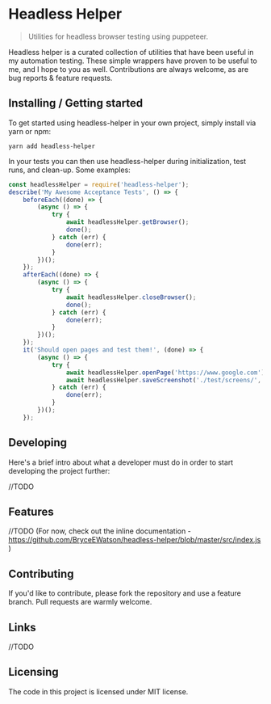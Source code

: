 # Headless Helper
> Utilities for headless browser testing using puppeteer.

Headless helper is a curated collection of utilities that have been useful in my automation testing. These simple wrappers have proven to be useful to me, and I hope to you as well. Contributions are always welcome, as are bug reports & feature requests.

## Installing / Getting started

To get started using headless-helper in your own project, simply install via yarn or npm:

```shell
yarn add headless-helper
```

In your tests you can then use headless-helper during initialization, test runs, and clean-up.
Some examples:

```js
const headlessHelper = require('headless-helper');
describe('My Awesome Acceptance Tests', () => {
	beforeEach((done) => {
		(async () => {
			try {
				await headlessHelper.getBrowser();
				done();
			} catch (err) {
				done(err);
			}
		})();
	});
	afterEach((done) => {
		(async () => {
			try {
				await headlessHelper.closeBrowser();
				done();
			} catch (err) {
				done(err);
			}
		})();
	});
	it('Should open pages and test them!', (done) => {
		(async () => {
			try {
				await headlessHelper.openPage('https://www.google.com');
				await headlessHelper.saveScreenshot('./test/screens/', 'Google-first-load');
			} catch (err) {
				done(err);
			}
		})();
	});
```

## Developing

Here's a brief intro about what a developer must do in order to start developing
the project further:

//TODO

## Features

//TODO (For now, check out the inline documentation - https://github.com/BryceEWatson/headless-helper/blob/master/src/index.js )

## Contributing

If you'd like to contribute, please fork the repository and use a feature
branch. Pull requests are warmly welcome.

## Links
//TODO

## Licensing

The code in this project is licensed under MIT license.
